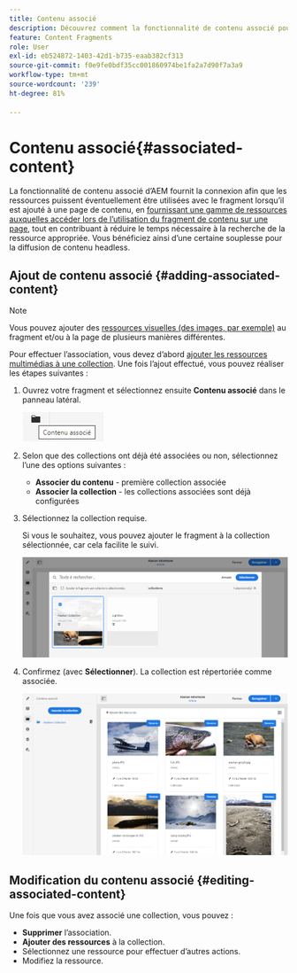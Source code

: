 ```yaml
---
title: Contenu associé
description: Découvrez comment la fonctionnalité de contenu associé pour les fragments de contenu fournit la connexion aux ressources à utiliser (facultativement) avec le fragment, ce qui ajoute une flexibilité supplémentaire à la création de pages et à la diffusion de contenu découplé.
feature: Content Fragments
role: User
exl-id: eb524872-1403-42d1-b735-eaab382cf313
source-git-commit: f0e9fe0bdf35cc001860974be1fa2a7d90f7a3a9
workflow-type: tm+mt
source-wordcount: '239'
ht-degree: 81%

---
```


# Contenu associé{#associated-content}

La fonctionnalité de contenu associé d’AEM fournit la connexion afin que les ressources puissent éventuellement être utilisées avec le fragment lorsqu’il est ajouté à une page de contenu, en [fournissant une gamme de ressources auxquelles accéder lors de l’utilisation du fragment de contenu sur une page](/help/sites-cloud/authoring/fundamentals/content-fragments.md#using-associated-content), tout en contribuant à réduire le temps nécessaire à la recherche de la ressource appropriée. Vous bénéficiez ainsi d’une certaine souplesse pour la diffusion de contenu headless.

## Ajout de contenu associé {#adding-associated-content}

>[!NOTE]
>
>Vous pouvez ajouter des [ressources visuelles (des images, par exemple)](/help/sites-cloud/administering/content-fragments/content-fragments.md#fragments-with-visual-assets) au fragment et/ou à la page de plusieurs manières différentes.

Pour effectuer l’association, vous devez d’abord [ajouter les ressources multimédias à une collection](/help/assets/manage-collections.md). Une fois l’ajout effectué, vous pouvez réaliser les étapes suivantes :

1. Ouvrez votre fragment et sélectionnez ensuite **Contenu associé** dans le panneau latéral.

   ![Contenu associé](assets/cfm-assoc-content-01.png)

1. Selon que des collections ont déjà été associées ou non, sélectionnez l’une des options suivantes :

   * **Associer du contenu** - première collection associée
   * **Associer la collection** - les collections associées sont déjà configurées

1. Sélectionnez la collection requise.

   Si vous le souhaitez, vous pouvez ajouter le fragment à la collection sélectionnée, car cela facilite le suivi.

   ![Sélectionner la collection](assets/cfm-assoc-content-02.png)

1. Confirmez (avec **Sélectionner**). La collection est répertoriée comme associée.

   ![cfm-6420-05](assets/cfm-assoc-content-03.png)

## Modification du contenu associé {#editing-associated-content}

Une fois que vous avez associé une collection, vous pouvez :

* **Supprimer** l’association.
* **Ajouter des ressources** à la collection.
* Sélectionnez une ressource pour effectuer d’autres actions.
* Modifiez la ressource.
